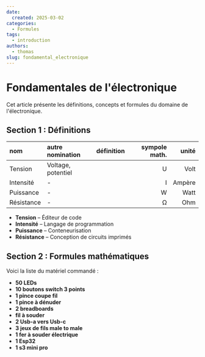 ```yaml
---
date:
  created: 2025-03-02
categories:
  - Formules
tags:
  - introduction
authors:
  - thomas
slug: fondamental_electronique
---
```


# Fondamentales de l'électronique 

Cet article présente les définitions, concepts et formules du domaine de l'électronique.  

<!-- more -->

## Section 1 : Définitions  


| nom  | autre nomination | définition  | sympole math. | unité |
| :---------------| :-------------- |:---------------:| -------:| -------:|
| Tension | Voltage, potentiel   |  | U | Volt |
| Intensité  | - |              | I | Ampère |
| Puissance  | - |              | W | Watt |
| Résistance  | - |           |  Ω   | Ohm |

- **Tension** – Éditeur de code  
- **Intensité** – Langage de programmation  
- **Puissance** – Conteneurisation  
- **Résistance** – Conception de circuits imprimés  

## Section 2 : Formules mathématiques  
Voici la liste du matériel commandé :  

- **50 LEDs**  
- **10 boutons switch 3 points**  
- **1 pince coupe fil**  
- **1 pince à dénuder**  
- **2 breadboards**  
- **fil à souder**  
- **2 Usb-a vers Usb-c**  
- **3 jeux de fils male to male**  
- **1 fer à souder électrique**  
- **1 Esp32**  
- **1 s3 mini pro**  